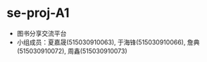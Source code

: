 # se-proj-A1

- 图书分享交流平台
- 小组成员：夏嘉晟(515030910063), 于海锋(515030910066), 詹典(515030910072), 周鑫(515030910073)